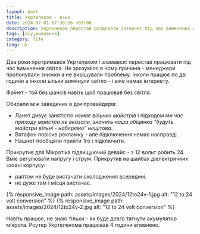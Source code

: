 ```yaml
---
layout: post
title: Укртелеком - всьо
date: 2024-07-01 07:30:26 +03:00
description: Укртелеком перестав роздавати інтернет під час вимкнення світла Київ
tags: [diy,живлення]
category: life
lang: uk
---
```


Два роки протримався Укртелеком і зламався:
перестав працювати під час вимкнення світла.
Не зрозуміло в чому причина - менеджери пропонували знижки а не вирішували проблему.
Інколи працює по дві години а інколи ьільки вимкнули світло - і вже немає інтернету.

Фрінет - той без шансів навіть щоб працював без світла.

Обирали між заведених в дім провайдерів:
* Ланет дивує занятістю _немвє вільних майстрів_ і підходом _ми час приходу майстра не вказали, значить наша обіцянка "будуть майстри вільні - наберемо" нещітова_.
* Ватафон повісив рекламку - але підключення немає насправді.
* Нашнет пообіцяли прийти 1го і підключити.

Прикрутив для Мікротіка підвищуючий девайс - з 12 вольт робить 24.
Вміє регулювати напругу і струм.
Прикрутив на шайбах діелектричних ззовні корпусу:
* раптом не буде вистачати охолодження всередині.
* не дуже там і місця вистачає.

{% responsive_image path: assets/images/2024/12to24v-1.jpg alt: "12 to 24 volt conversion" %}
{% responsive_image path: assets/images/2024/12to24v-2.jpg alt: "12 to 24 volt conversion" %}

Навіть працює, не знаю тільки - як буде довго тягнути акумулятор мікрота.
Роутер Укртелекома працював 4 години впевнено.